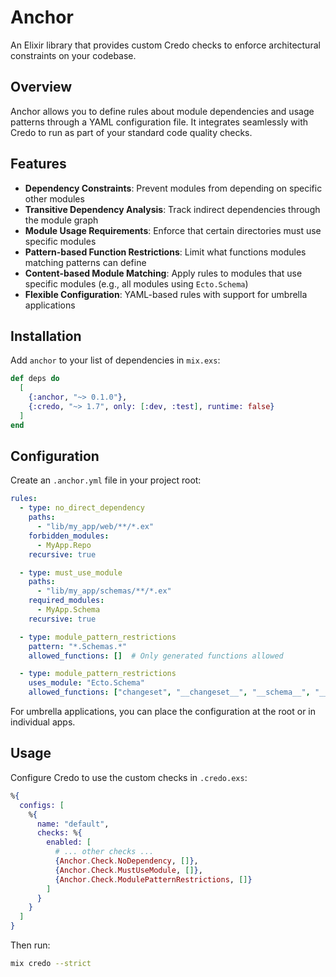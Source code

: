 # Anchor

An Elixir library that provides custom Credo checks to enforce architectural constraints on your codebase.

## Overview

Anchor allows you to define rules about module dependencies and usage patterns through a YAML configuration file. It integrates seamlessly with Credo to run as part of your standard code quality checks.

## Features

- **Dependency Constraints**: Prevent modules from depending on specific other modules
- **Transitive Dependency Analysis**: Track indirect dependencies through the module graph
- **Module Usage Requirements**: Enforce that certain directories must use specific modules
- **Pattern-based Function Restrictions**: Limit what functions modules matching patterns can define
- **Content-based Module Matching**: Apply rules to modules that use specific modules (e.g., all modules using `Ecto.Schema`)
- **Flexible Configuration**: YAML-based rules with support for umbrella applications

## Installation

Add `anchor` to your list of dependencies in `mix.exs`:

```elixir
def deps do
  [
    {:anchor, "~> 0.1.0"},
    {:credo, "~> 1.7", only: [:dev, :test], runtime: false}
  ]
end
```

## Configuration

Create an `.anchor.yml` file in your project root:

```yaml
rules:
  - type: no_direct_dependency
    paths:
      - "lib/my_app/web/**/*.ex"
    forbidden_modules:
      - MyApp.Repo
    recursive: true

  - type: must_use_module
    paths:
      - "lib/my_app/schemas/**/*.ex"
    required_modules:
      - MyApp.Schema
    recursive: true

  - type: module_pattern_restrictions
    pattern: "*.Schemas.*"
    allowed_functions: []  # Only generated functions allowed

  - type: module_pattern_restrictions
    uses_module: "Ecto.Schema"
    allowed_functions: ["changeset", "__changeset__", "__schema__", "__struct__"]
```

For umbrella applications, you can place the configuration at the root or in individual apps.

## Usage

Configure Credo to use the custom checks in `.credo.exs`:

```elixir
%{
  configs: [
    %{
      name: "default",
      checks: %{
        enabled: [
          # ... other checks ...
          {Anchor.Check.NoDependency, []},
          {Anchor.Check.MustUseModule, []},
          {Anchor.Check.ModulePatternRestrictions, []}
        ]
      }
    }
  ]
}
```

Then run:

```bash
mix credo --strict
```